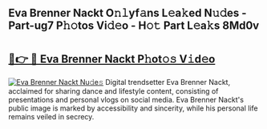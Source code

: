 ## Eva Brenner Nackt O𝚗𝚕yf𝚊ns L𝚎a𝚔ed N𝚞𝚍es - Part-ug7 P𝚑𝚘tos Vi𝚍𝚎o - H𝚘𝚝 Part L𝚎a𝚔s 8Md0v

# <h2><a href="http://kf3ypt.oniu.top/?m=Eva+Brenner+Nackt">🔗👉 🔴 Eva Brenner Nackt P𝚑ot𝚘𝚜 V𝚒d𝚎o</a></h2>

[![Eva Brenner Nackt Nu𝚍e𝚜](https://i.imgur.com/0qMVB7G.gif)](http://kf3ypt.oniu.top/?m=Eva+Brenner+Nackt)
Digital trendsetter Eva Brenner Nackt, acclaimed for sharing dance and lifestyle content, consisting of presentations and personal vlogs on social media. Eva Brenner Nackt's public image is marked by accessibility and sincerity, while his personal life remains veiled in secrecy.  
